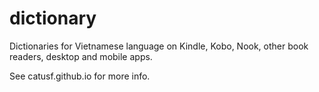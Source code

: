 # dictionary
Dictionaries for Vietnamese language on Kindle, Kobo, Nook, other book readers, desktop and mobile apps.

See catusf.github.io for more info.
